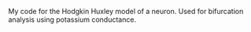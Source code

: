 My code for the Hodgkin Huxley model of a neuron. Used for bifurcation analysis using potassium conductance.
